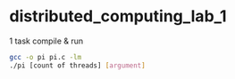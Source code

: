 # distributed_computing_lab_1

1 task compile & run

```bash
gcc -o pi pi.c -lm
./pi [count of threads] [argument]
